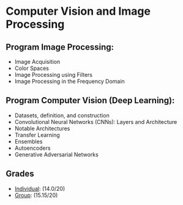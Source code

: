 # Computer Vision and Image Processing

## Program Image Processing:

* Image Acquisition
* Color Spaces
* Image Processing using Filters
* Image Processing in the Frequency Domain

## Program Computer Vision (Deep Learning):

* Datasets, definition, and construction
* Convolutional Neural Networks (CNNs): Layers and Architecture
* Notable Architectures
* Transfer Learning
* Ensembles
* Autoencoders
* Generative Adversarial Networks

## Grades

*  [Individual](Project/Individual): (14.0/20)
*  [Group](Project/Group): (15.15/20)
